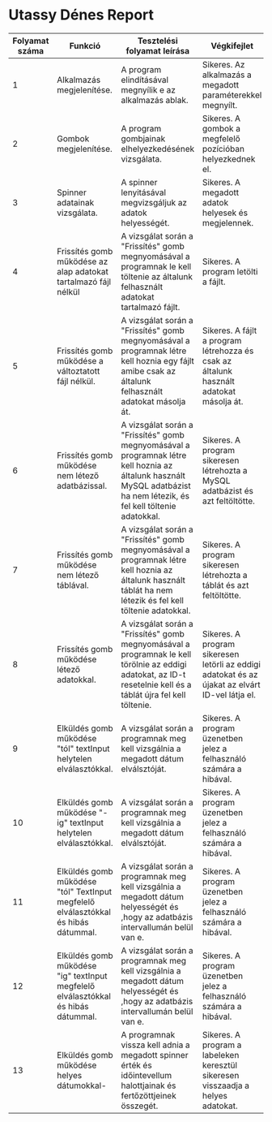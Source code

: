 # Utassy Dénes Report
| Folyamat száma  | Funkció | Tesztelési folyamat leírása | Végkifejlet | Komment | Teszter Neve | Időpont|
| ------------- | ------------- | ------------- | ------------- | ------------- | ------------- | ------------- |
| 1 | Alkalmazás megjelenítése. | A program elindításával megnyílik e az alkalmazás ablak. | Sikeres. Az alkalmazás a megadott paraméterekkel megnyílt. | ------------- | Utassy Dénes | 2021.12.13 |
| 2 | Gombok megjelenítése. | A program gombjainak elhelyezkedésének vizsgálata. | Sikeres. A gombok a megfelelő pozícióban helyezkednek el. | ------------- | Utassy Dénes | 2021.12.13 |
| 3 | Spinner adatainak vizsgálata. | A spinner lenyitásával megvizsgáljuk az adatok helyességét.  | Sikeres. A megadott adatok helyesek és megjelennek. | ------------- | Utassy Dénes | 2021.12.13 |
| 4 | Frissítés gomb működése az alap adatokat tartalmazó fájl nélkül | A vizsgálat során a "Frissítés" gomb megnyomásával a programnak le kell töltenie az általunk felhasznált adatokat tartalmazó fájlt. | Sikeres. A program letölti a fájlt. | ------------- | Utassy Dénes | 2020.12.13 |
| 5 | Frissítés gomb működése a változtatott fájl nélkül. | A vizsgálat során a "Frissítés" gomb megnyomásával a programnak létre kell hoznia egy fájlt amibe csak az általunk felhasznált adatokat másolja át. | Sikeres. A fájlt a program létrehozza és csak az általunk használt adatokat másolja át. | ------------- | Utassy Dénes | 2021.12.13 |
| 6 | Frissítés gomb működése nem létező adatbázissal. | A vizsgálat során a "Frissítés" gomb megnyomásával a programnak létre kell hoznia az általunk használt MySQL adatbázist ha nem létezik, és fel kell töltenie adatokkal.  | Sikeres. A program sikeresen létrehozta a MySQL adatbázist és azt feltöltötte. | ------------- | Utassy Dénes | 2021.12.13 |
| 7 | Frissítés gomb működése nem létező táblával. | A vizsgálat során a "Frissítés" gomb megnyomásával a programnak létre kell hoznia az általunk használt táblát ha nem létezik és fel kell töltenie adatokkal. | Sikeres. A program sikeresen létrehozta a táblát és azt feltöltötte. | ------------- | Utassy Dénes | 2021.12.13 |
| 8 | Frissítés gomb működése létező adatokkal. |  A vizsgálat során a "Frissítés" gomb megnyomásával a programnak le kell törölnie az eddigi adatokat, az ID-t resetelnie kell és a táblát újra fel kell töltenie. | Sikeres. A program sikeresen letörli az eddigi adatokat és az újakat az elvárt ID-vel látja el. | ------------- | Utassy Dénes | 2021.12.13 |
| 9 |Elküldés gomb működése "tól" textInput helytelen elválasztókkal. | A vizsgálat során a programnak meg kell vizsgálnia a megadott dátum elválsztóját. | Sikeres. A program üzenetben jelez a felhasználó számára a hibával. | ------------- | Utassy Dénes | 2021.12.13 |
| 10 |Elküldés gomb működése "-ig" textInput helytelen elválasztókkal. | A vizsgálat során a programnak meg kell vizsgálnia a megadott dátum elválsztóját. | Sikeres. A program üzenetben jelez a felhasználó számára a hibával. | ------------- | Utassy Dénes | 2021.12.13 |
| 11 | Elküldés gomb működése "tól" TextInput megfelelő elválasztókkal és hibás dátummal. | A vizsgálat során a programnak meg kell vizsgálnia a megadott dátum helyességét és ,hogy az adatbázis intervallumán belül van e. | Sikeres. A program üzenetben jelez a felhasználó számára a hibával. | ------------- | Utassy Dénes | 2021.12.13 |
| 12 | Elküldés gomb működése "ig" textInput megfelelő elválasztókkal és hibás dátummal. | A vizsgálat során a programnak meg kell vizsgálnia a megadott dátum helyességét és ,hogy az adatbázis intervallumán belül van e. | Sikeres. A program üzenetben jelez a felhasználó számára a hibával. | ------------- | Utassy Dénes | 2021.12.13 |
| 13 | Elküldés gomb működése helyes dátumokkal- | A programnak vissza kell adnia a megadott spinner érték és időintevellum halottjainak és fertőzöttjeinek összegét. | Sikeres. A program a labeleken keresztül sikeresen visszaadja a helyes adatokat. | ------------- | Utassy Dénes | 2021-12-13 |